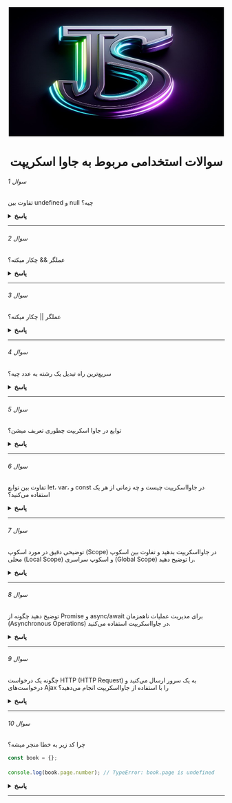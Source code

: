 
<div align="center">
  <img height="300" width="500" src="/photo_2023-10-03_17-36-00.jpg">
  <h1> سوالات استخدامی مربوط به جاوا اسکریپت</h1>
</div>


###### سوال 1

تفاوت بین undefined و null چیه؟

<details><summary><b>پاسخ</b></summary>
<p>

قبل از اینکه درباره تفاوت‌های این دو صحبت کنیم، بهتره که بدونیم این دو جزو ۸ نوع داده‌ای هستن که توی جاوا اسکریپت وجود دارن:

```javascript
;[
	'null',
	'undefined',
	'string',
	'number',
	'boolean',
	'object',
	'symbol',
	'bigint',
]
```

همچنین این دو به اصطلاح falsy value هستن. یعنی مقدارهایی که وقتی اونها رو به Boolean تبدیل می‌کنیم، خروجی false هست:

```javascript
console.log(!!null) // false
console.log(!!undefined) // false

console.log(Boolean(null)) // false
console.log(Boolean(undefined)) // false
```

و اما تفاوت‌ها. از undefined شروع کنیم:

ویژگی‌های منحصر به فرد undefined:

undefined یک مقدار پیشفرض برای متغیرهایی هست که مقدار ندارن. یعنی موقع ساختن این متغیر بهش مقدار داده نشده
undefined یک خروجی پیشفرض هست برای تابعی که return نداره
وقتی یک پراپرتی (یا key) از یک آبجکت رو صدا بزنیم که وجود نداره، خروجی undefined هست

```javascript
let undefinedVar
function noReturn() {}

const alphabet = {
	a: 'ay',
	b: 'bee',
	c: 'si',
}

console.log(undefinedVar) // undefined
console.log(noReturn()) // undefined
console.log(alphabet.d) // undefined

console.log(typeof undefinedVar) // undefined
```

ویژگی‌های منحصر به فرد null:
در واقع null خودش یک مقدار هست. یک مقدار "پوچ" یا ‌‌"خالی" که می‌تونیم اون رو به متغیرها نسبت بدیم:

```javascript
let x = null

console.log(x) // null
console.log(typeof x) // object!
```

به این مقایسه‌ها دقت کنین:

```javascript
null == undefined // true
null === undefined // false
```

مقایسه اول true شد چون مقایسه این دو با == همیشه true هست. مقایسه دوم برای این false شد که توی سه مساوی (===) تبدیل نوع انجام نمی‌گیره. نوع یک ‌null برابر با آبجکت و نوع یک undefined همون undefined هست.

</p>
</details>

---

###### سوال 2

عملگر && چکار میکنه؟

<details><summary><b>پاسخ</b></summary>
<p>

عملگر && که AND منطقی گفته میشه بیشتر ماها با اون آشنایی داریم، اما شاید توضیح و کاربرد دقیقش رو ندونیم. دو یا چند عبارت رو درنظر بگیرید که ممکنه هر نوعی داشته باشن. مثلا رشته، عدد یا بولین. وقتی یک && بین دو یا چند عبارت قرار بگیره، بررسی می‌کنه که آیا همه‌ی این عبارت‌ها غیر false هستن یا نه و اگه هیچ کدوم از این مقادیر false نبودن، مقدار آخرین عبارت رو برمی‌گردونه. اما اگه یک کدوم از این عبارت‌ها falsy بودن، مقدار اولین عبارت falsy رو برمی‌گردونه. به بیان ساده‌تر:

‌AND منطقی مقدار اولین عبارت falsy رو برمی‌گردونه و اگه عبارتی falsy نبود، مقدار آخرین عبارت رو برمی‌گردونه.

مثال‌های زیر رو در نظر بگیرید:

```javascript
true && true && true // true
true && true && false // false
null && false && undefined // null

'Hans' && 'Alex' && 'Ali' // "Ali"
true && true && 'Ali' // "Ali"
```

خروجی خط ۱ و ۲ که واضح هستن. خروجی مثال سوم null شده. چون اولین عبارت falsy هست بین این عبارات. توی مثال چهارم و پنجم هیچ کدوم از عبارت‌ها falsy نیستن. پس مقدار آخرین عبارت که "Ali" هست برگردونده میشه.

</p>
</details>

---

###### سوال 3

عملگر || چکار میکنه؟

<details><summary><b>پاسخ</b></summary>
<p>
عملگر || یا ‌OR منطقی اگه بین دو یا چند عبارت با نوع‌های گوناگون قرار بگیره، دنبال اولین عبارتی می‌گرده که truthy هست:

```javascript
console.log(null || 'Oh you again!' || undefined) // Oh you again!
console.log(false || false || 'Yaaay!') // Yaaay!
```

</p>
</details>

---

###### سوال 4

سریع‌ترین راه تبدیل یک رشته به عدد چیه؟

<details><summary><b>پاسخ</b></summary>
<p>
راه‌های زیادی برای تبدیل یک رشته به یک عدد وجود داره. اما سریع‌ترین راه، استفاده از Unary plus (+) هست:

```javascript
console.log(+'29') // 29 (typeof number);
console.log(+'-29') // -29 (typeof number);
```

</p>
</details>

---

###### سوال 5

توابع در جاوا اسکریپت چطوری تعریف میشن؟

<details><summary><b>پاسخ</b></summary>
<p>
توابع در جاوااسکریپت با استفاده از کلمه کلیدی function تعریف می‌شوند. برای فراخوانی یک تابع از نام تابع به همراه پرانتز استفاده می‌شود. مثال:

```javascript
function myFunction() {
	console.log('Hello, World!')
}

myFunction() // فراخوانی تابع
```

</p>
</details>

---

###### سوال 6

تفاوت بین توابع let، var، و const در جاوااسکریپت چیست و چه زمانی از هر یک استفاده می‌کنید؟

<details><summary><b>پاسخ</b></summary>
<p>
توابع let، var، و const به عنوان متغیرها در جاوااسکریپت مورد استفاده قرار می‌گیرند. let و const متغیرهای محلی هستند که در اسکوپ بلوکی (Block Scope) قرار دارند. var در اسکوپ تابعی (Function Scope) قرار دارد. const برای تعریف متغیرهای ثابت استفاده می‌شود. متغیرهای let و var قابلیت تغییر مقدار دارند، اما const ثابت است و مقدارش نمی‌تواند تغییر کند.
</p>
</details>

---

###### سوال 7

توضیحی دقیق در مورد اسکوپ (Scope) در جاوااسکریپت بدهید و تفاوت بین اسکوپ محلی (Local Scope) و اسکوپ سراسری (Global Scope) را توضیح دهید.

<details><summary><b>پاسخ</b></summary>
<p>

اسکوپ در جاوااسکریپت به معنای دامنه دید متغیرها است. اسکوپ محلی (Local Scope) محدود به یک بلوک کد مانند یک تابع یا یک شرطی است. اسکوپ سراسری (Global Scope) در کل کد قرار دارد. متغیرهای تعریف شده در اسکوپ محلی فقط در آن اسکوپ قابل دسترسی هستند. متغیرهای تعریف شده در اسکوپ سراسری به همه بخش‌های کد دسترسی دارند.

</p>
</details>

---

###### سوال 8

توضیح دهید چگونه از Promise و async/await برای مدیریت عملیات ناهمزمان (Asynchronous Operations) در جاوااسکریپت استفاده می‌کنید.

<details><summary><b>پاسخ</b></summary>
<p>

Promise و async/await ابزارهایی برای مدیریت عملیات ناهمزمان در جاوااسکریپت هستند. Promise به شما اجازه می‌دهد عملیات ناهمزمان را مدیریت کرده و پس از انجام آنها وضعیت (resolved یا rejected) را اعلام کنید. async/await از اسکوپیک‌ها برای ساختاردهی کد ناهمزمان استفاده می‌کند و کد را بخواناتر و قابل فهم‌تر می‌کند.

</p>
</details>

---

###### سوال 9

چگونه یک درخواست HTTP (HTTP Request) به یک سرور ارسال می‌کنید و درخواست‌های Ajax را با استفاده از جاوااسکریپت انجام می‌دهید؟

<details><summary><b>پاسخ</b></summary>
<p>

برای ارسال یک درخواست HTTP به سرور در جاوااسکریپت می‌توانید از XMLHttpRequest یا fetch استفاده کنید. XMLHttpRequest ابزار سنتی برای ارسال درخواست‌های HTTP است، در حالی که fetch یک API جدیدتر و بهتر است که Promise محور است.

</p>
</details>

---

###### سوال 10

چرا کد زیر به خطا منجر میشه؟
```javascript
const book = {};

console.log(book.page.number); // TypeError: book.page is undefined
```

<details><summary><b>پاسخ</b></summary>
<p>
چون ما داریم از یک چیز undefined که page.book هست، یک پراپرتی دیگه رو فراخونی می‌کنیم. یعنی مثلا یک چیزی مثل این:

```javascript
<undefined value>.property;

```
مشخصه که یک مقدار undefined نمیتونه شامل یک پراپرتی یا هر چیز دیگه‌ای باشه.


</p>
</details>

---